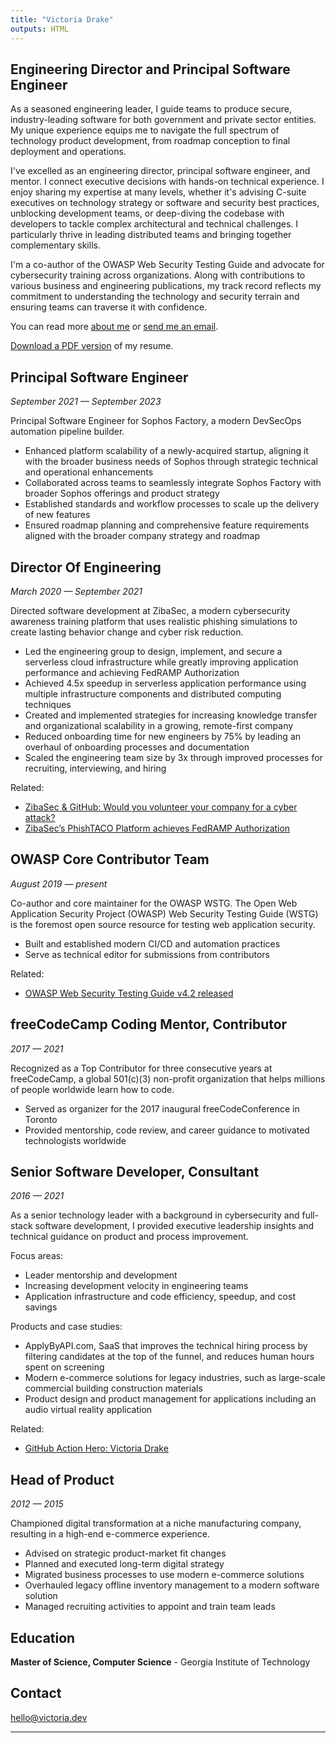 ```yaml
---
title: "Victoria Drake"
outputs: HTML
---
```


## Engineering Director and Principal Software Engineer

As a seasoned engineering leader, I guide teams to produce secure, industry-leading software for both government and private sector entities. My unique experience equips me to navigate the full spectrum of technology product development, from roadmap conception to final deployment and operations.

I've excelled as an engineering director, principal software engineer, and mentor. I connect executive decisions with hands-on technical experience. I enjoy sharing my expertise at many levels, whether it's advising C-suite executives on technology strategy or software and security best practices, unblocking development teams, or deep-diving the codebase with developers to tackle complex architectural and technical challenges. I particularly thrive in leading distributed teams and bringing together complementary skills.

I'm a co-author of the OWASP Web Security Testing Guide and advocate for cybersecurity training across organizations. Along with contributions to various business and engineering publications, my track record reflects my commitment to understanding the technology and security terrain and ensuring teams can traverse it with confidence.

You can read more [about me](/about) or [send me an email](/contact).

[Download a PDF version](/Victoria-Drake-Resume.pdf) of my resume.

## Principal Software Engineer

_September 2021 — September 2023_

Principal Software Engineer for Sophos Factory, a modern DevSecOps automation pipeline builder.

- Enhanced platform scalability of a newly-acquired startup, aligning it with the broader business needs of Sophos through strategic technical and operational enhancements
- Collaborated across teams to seamlessly integrate Sophos Factory with broader Sophos offerings and product strategy
- Established standards and workflow processes to scale up the delivery of new features
- Ensured roadmap planning and comprehensive feature requirements aligned with the broader company strategy and roadmap

## Director Of Engineering

_March 2020 — September 2021_

Directed software development at ZibaSec, a modern cybersecurity awareness training platform that uses realistic phishing simulations to create lasting behavior change and cyber risk reduction.

- Led the engineering group to design, implement, and secure a serverless cloud infrastructure while greatly improving application performance and achieving FedRAMP Authorization
- Achieved 4.5x speedup in serverless application performance using multiple infrastructure components and distributed computing techniques
- Created and implemented strategies for increasing knowledge transfer and organizational scalability in a growing, remote-first company
- Reduced onboarding time for new engineers by 75% by leading an overhaul of onboarding processes and documentation
- Scaled the engineering team size by 3x through improved processes for recruiting, interviewing, and hiring

Related:

- [ZibaSec & GitHub: Would you volunteer your company for a cyber attack?](https://github.com/customer-stories/zibasec)
- [ZibaSec’s PhishTACO Platform achieves FedRAMP Authorization](https://web.archive.org/web/20210727210401/https://threat.technology/zibasecs-phishtaco-platform-achieves-fedramp-moderate-authorization/)

## OWASP Core Contributor Team

_August 2019 — present_

Co-author and core maintainer for the OWASP WSTG. The Open Web Application Security Project (OWASP) Web Security Testing Guide (WSTG) is the foremost open source resource for testing web application security.

- Built and established modern CI/CD and automation practices
- Serve as technical editor for submissions from contributors

Related:

- [OWASP Web Security Testing Guide v4.2 released](https://owasp.org/2020/12/03/wstg-v42-released.html)

## freeCodeCamp Coding Mentor, Contributor

_2017 — 2021_

Recognized as a Top Contributor for three consecutive years at freeCodeCamp, a global 501(c)(3) non-profit organization that helps millions of people worldwide learn how to code.

- Served as organizer for the 2017 inaugural freeCodeConference in Toronto
- Provided mentorship, code review, and career guidance to motivated technologists worldwide

## Senior Software Developer, Consultant

_2016 — 2021_

As a senior technology leader with a background in cybersecurity and full-stack software development, I provided executive leadership insights and technical guidance on product and process improvement.

Focus areas:

- Leader mentorship and development
- Increasing development velocity in engineering teams
- Application infrastructure and code efficiency, speedup, and cost savings

Products and case studies:

- ApplyByAPI.com, SaaS that improves the technical hiring process by filtering candidates at the top of the funnel, and reduces human hours spent on screening
- Modern e-commerce solutions for legacy industries, such as large-scale commercial building construction materials
- Product design and product management for applications including an audio virtual reality application

Related:

- [GitHub Action Hero: Victoria Drake](https://github.blog/2020-06-26-github-action-hero-victoria-drake/)

## Head of Product

_2012 — 2015_

Championed digital transformation at a niche manufacturing company, resulting in a high-end e-commerce experience.

- Advised on strategic product-market fit changes
- Planned and executed long-term digital strategy
- Migrated business processes to use modern e-commerce solutions
- Overhauled legacy offline inventory management to a modern software solution
- Managed recruiting activities to appoint and train team leads

## Education

**Master of Science, Computer Science** - Georgia Institute of Technology

## Contact

[hello@victoria.dev](mailto:hello@victoria.dev)

---
